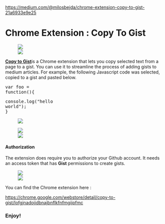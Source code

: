 <a href="https://medium.com/@milosbejda/chrome-extension-copy-to-gist-21a6933e9e25">https://medium.com/@milosbejda/chrome-extension-copy-to-gist-21a6933e9e25</a><div id="articleHeader"><h1>Chrome Extension : Copy To Gist</h1></div><figure id="a7da"><div><div><img src="https://cdn-images-1.medium.com/freeze/max/90/1*d_qMSn9S3tpz8WiuQFLFCg.png?q=20" /><div class="readableLargeImageContainer"><img src="https://cdn-images-1.medium.com/max/2000/1*d_qMSn9S3tpz8WiuQFLFCg.png" /></div></figure><p id="b08b"><a href="https://chrome.google.com/webstore/detail/copy-to-gist/lofgjnadojidbnajbnflkfnfmgiipfmc?hl=en" target="_blank"><strong>Copy to Gist</strong></a>is a Chrome extension that lets you copy selected text from a page to a gist. You can use it to streamline the process of adding gists to medium articles. For example, the following Javascript code was selected, copied to a gist and pasted below.</p><pre id="c17c">var foo = function(){</pre><pre id="b26d">console.log("hello world");<br />}</pre><figure id="a95f"><div><div><img src="https://i.embed.ly/1/display/resize?url=https%3A%2F%2Favatars1.githubusercontent.com%2Fu%2F5429780%3Fs%3D400%26v%3D4&key=a19fcc184b9711e1b4764040d3dc5c07&width=40" /></div></figure><figure id="9a66"><div><div><img src="https://cdn-images-1.medium.com/freeze/max/90/1*JKrVRs4D-p4gQPWFBdC7qg.png?q=20" /><div class="readableLargeImageContainer"><img src="https://cdn-images-1.medium.com/max/2000/1*JKrVRs4D-p4gQPWFBdC7qg.png" /></div></figure><h4 id="7209">Authorization</h4><p id="a1aa">The extension does require you to authorize your Github account. It needs an access token that has <strong>Gist</strong> permissions to create gists.</p><figure id="0e59"><div><div><img src="https://cdn-images-1.medium.com/freeze/max/90/1*Mr2EPPVgWDRCo8SmyX3R0Q.png?q=20" /><div class="readableLargeImageContainer"><img src="https://cdn-images-1.medium.com/max/2000/1*Mr2EPPVgWDRCo8SmyX3R0Q.png" /></div></figure><p id="07b7">You can find the Chrome extension here :</p><p id="020a"><a href="https://chrome.google.com/webstore/detail/copy-to-gist/lofgjnadojidbnajbnflkfnfmgiipfmc" target="_blank">https://chrome.google.com/webstore/detail/copy-to-gist/lofgjnadojidbnajbnflkfnfmgiipfmc</a></p><h3 id="4345">Enjoy!</h3>